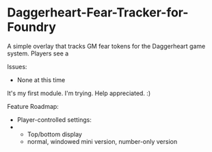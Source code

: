 # Daggerheart-Fear-Tracker-for-Foundry
A simple overlay that tracks GM fear tokens for the Daggerheart game system. Players see a 

Issues:
- None at this time

It's my first module. I'm trying. Help appreciated. :)

Feature Roadmap:
- Player-controlled settings:
- - Top/bottom display
  - normal, windowed mini version, number-only version
